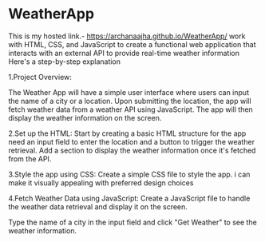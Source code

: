 # WeatherApp
This is my hosted link.-  https://archanaajha.github.io/WeatherApp/
work with HTML, CSS, and JavaScript to create a functional web application that interacts with an external API to provide real-time weather information
Here's a step-by-step explanation 

1.Project Overview:

The Weather App will have a simple user interface where users can input the name of a city or a location.
Upon submitting the location, the app will fetch weather data from a weather API using JavaScript.
The app will then display the weather information on the screen.

2.Set up the HTML:
Start by creating a basic HTML structure for the app need an input field to enter the location and a button to trigger the weather retrieval.
Add a section to display the weather information once it's fetched from the API.

3.Style the app using CSS:
Create a simple CSS file to style the app. i can make it visually appealing with  preferred design choices

4.Fetch Weather Data using JavaScript:
Create a JavaScript file to handle the weather data retrieval and display it on the screen.


Type the name of a city in the input field and click "Get Weather" to see the weather information.

